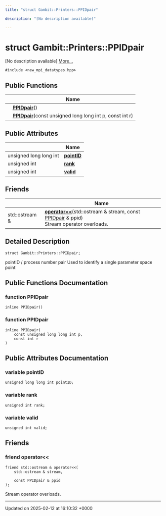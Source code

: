 ```yaml
---
title: "struct Gambit::Printers::PPIDpair"

description: "[No description available]"

---
```


# struct Gambit::Printers::PPIDpair



[No description available] [More...](#detailed-description)


`#include <new_mpi_datatypes.hpp>`

## Public Functions

|                | Name           |
| -------------- | -------------- |
| | **[PPIDpair](/documentation/code/classes/structgambit_1_1printers_1_1ppidpair/#function-ppidpair)**() |
| | **[PPIDpair](/documentation/code/classes/structgambit_1_1printers_1_1ppidpair/#function-ppidpair)**(const unsigned long long int p, const int r) |

## Public Attributes

|                | Name           |
| -------------- | -------------- |
| unsigned long long int | **[pointID](/documentation/code/classes/structgambit_1_1printers_1_1ppidpair/#variable-pointid)**  |
| unsigned int | **[rank](/documentation/code/classes/structgambit_1_1printers_1_1ppidpair/#variable-rank)**  |
| unsigned int | **[valid](/documentation/code/classes/structgambit_1_1printers_1_1ppidpair/#variable-valid)**  |

## Friends

|                | Name           |
| -------------- | -------------- |
| std::ostream & | **[operator<<](/documentation/code/classes/structgambit_1_1printers_1_1ppidpair/#friend-operator)**(std::ostream & stream, const [PPIDpair](/documentation/code/classes/structgambit_1_1printers_1_1ppidpair/) & ppid) <br>Stream operator overloads.  |

## Detailed Description

```
struct Gambit::Printers::PPIDpair;
```


pointID / process number pair Used to identify a single parameter space point 

## Public Functions Documentation

### function PPIDpair

```
inline PPIDpair()
```


### function PPIDpair

```
inline PPIDpair(
    const unsigned long long int p,
    const int r
)
```


## Public Attributes Documentation

### variable pointID

```
unsigned long long int pointID;
```


### variable rank

```
unsigned int rank;
```


### variable valid

```
unsigned int valid;
```


## Friends

### friend operator<<

```
friend std::ostream & operator<<(
    std::ostream & stream,

    const PPIDpair & ppid
);
```

Stream operator overloads. 

-------------------------------

Updated on 2025-02-12 at 16:10:32 +0000